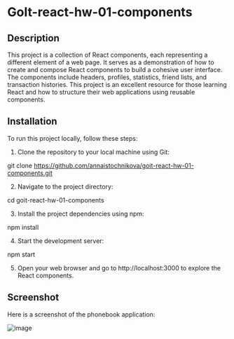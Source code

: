 # GoIt-react-hw-01-components 

## Description

This project is a collection of React components, each representing a different element of a web page. It serves as a demonstration of how to create and compose React components to build a cohesive user interface. The components include headers, profiles, statistics, friend lists, and transaction histories. This project is an excellent resource for those learning React and how to structure their web applications using reusable components.

## Installation
To run this project locally, follow these steps:

1. Clone the repository to your local machine using Git:

git clone https://github.com/annaistochnikova/goit-react-hw-01-components.git

2. Navigate to the project directory:

cd goit-react-hw-01-components

3. Install the project dependencies using npm:

npm install

4. Start the development server:

npm start

5. Open your web browser and go to http://localhost:3000 to explore the React components.

## Screenshot
Here is a screenshot of the phonebook application:

![image](https://github.com/AnnaIstochnikova/goit-react-hw-01-components/assets/122437399/1f8b7cfe-fe06-4137-a968-eed3e9292901)
